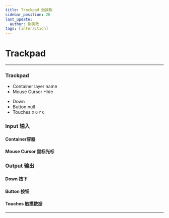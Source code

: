 ```yaml
---
title: Trackpad 触摸板
sidebar_position: 20
last_update:
  author: 蒯美政
tags: [interaction]
---
```


# Trackpad

---

<div className="patch-container">
    <div className="patch consumer">
        <h3>Trackpad</h3>
        <ul className="inputs">
            <li>Container <span>layer name</span></li>
            <li>Mouse Cursor <span>Hide</span></li>
        </ul>
        <ul className="outputs">
            <li>Down <span className="checkbox-off"></span></li>
            <li>Button <span>null</span> </li>
            <li>Touches <small> X <span>0</span> Y <span>0</span></small></li> 
        </ul>
    </div>
</div>

<div className="port-descriptions">
<div className="inputs">

### Input 输入

#### Container容器

#### Mouse Cursor 鼠标光标

</div>
<div className="outputs">

### Output 输出

#### Down 按下

#### Button 按钮

#### Touches 触摸数据

</div>
</div>

------

